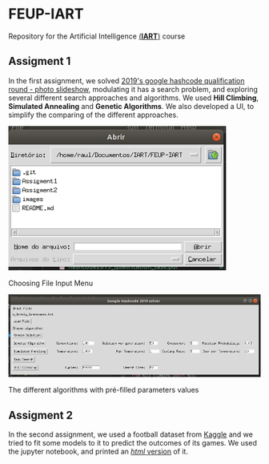 # FEUP-IART

Repository for the Artificial Intelligence [(**IART**)](https://sigarra.up.pt/feup/pt/UCURR_GERAL.FICHA_UC_VIEW?pv_ocorrencia_id=436449) course

## Assigment 1

In the first assignment, we solved [2019's google hashcode qualification round - photo slideshow](https://github.com/raulviana/FEUP-IART/blob/master/Assigment1/assets/hashcode2019_qualification_task.pdf), modulating it has a search problem, and exploring several different search approaches and algorithms.
We used **Hill Climbing**, **Simulated Annealing** and **Genetic Algorithms**.
We also developed a UI, to simplify the comparing of the different approaches.


![Choosing file Menu](https://github.com/raulviana/FEUP-IART/blob/master/images/creenshot2.png)

Choosing File Input Menu


![Algorithms Menu](https://github.com/raulviana/FEUP-IART/blob/master/images/screnshot1.png)

The different algorithms with pré-filled parameters values 

## Assigment 2

In the second assignment, we used a football dataset from [Kaggle](https://www.kaggle.com/hugomathien/soccer) and we tried to fit some models to it to predict the outcomes of its games. 
We used the jupyter notebook, and printed an [*html* version](https://github.com/raulviana/FEUP-IART/blob/master/Assigment2/docs/html_notebook_output.pdf) of it. 
